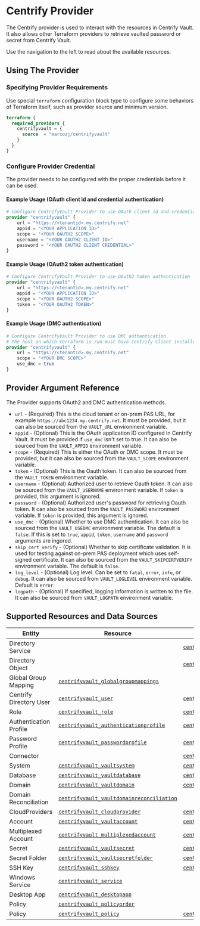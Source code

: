 # Centrify Provider

The Centrify provider is used to interact with the resources in Centrify Vault. It also allows other Terraform providers to retrieve vaulted password or secret from Centrify Vault.

Use the navigation to the left to read about the available resources.

## Using The Provider

### Specifying Provider Requirements

Use special `terraform` configuration block type to configure some behaviors of Terraform itself, such as provider source and minimum version.

```terraform
terraform {
  required_providers {
    centrifyvault = {
      source  = "marcozj/centrifyvault"
    }
  }
}
```

### Configure Provider Credential

The provider needs to be configured with the proper credentials before it can be used.

#### Example Usage (OAuth client id and credential authentication)

```terraform
# Configure CentrifyVault Provider to use OAuth client id and credential authentication
provider "centrifyvault" {
    url = "https://<tenantid>.my.centrify.net"
    appid = "<YOUR APPLICATION ID>"
    scope = "<YOUR OAUTH2 SCOPE>"
    username = "<YOUR OAUTH2 CLIENT ID>"
    password = "<YOUR OAUTH2 CLIENT CREDENTIAL>"
}
```

#### Example Usage (OAuth2 token authentication)

```terraform
# Configure CentrifyVault Provider to use OAuth2 token authentication
provider "centrifyvault" {
    url = "https://<tenantid>.my.centrify.net"
    appid = "<YOUR APPLICATION ID>"
    scope = "<YOUR OAUTH2 SCOPE>"
    token = "<YOUR OAUTH2 TOKEN>"
}
```

#### Example Usage (DMC authentication)

```terraform
# Configure CentrifyVault Provider to use DMC authentication
# The host on which terraform is run must have Centrify Client installed and enrolled into Centrify Vault
provider "centrifyvault" {
    url = "https://<tenantid>.my.centrify.net"
    scope = "<YOUR DMC SCOPE>"
    use_dmc = true
}
```

## Provider Argument Reference

The Provider supports OAuth2 and DMC authentication methods.

- `url` - (Required) This is the cloud tenant or on-prem PAS URL, for example `https://abc1234.my.centrify.net`. It must be provided, but it can also be sourced from the `VAULT_URL` environment variable.
- `appid` - (Optional) This is the OAuth application ID configured in Centrify Vault. It must be provided if `use_dmc` isn't set to true. It can also be sourced from the `VAULT_APPID` environment variable.
- `scope` - (Required) This is either the OAuth or DMC scope. It must be provided, but it can also be sourced from the `VAULT_SCOPE` environment variable.
- `token` - (Optional) This is the Oauth token. It can also be sourced from the `VAULT_TOKEN` environment variable.
- `username` - (Optional) Authorized user to retrieve Oauth token. It can also be sourced from the `VAULT_USERNAME` environment variable. If `token` is provided, this argument is ignored.
- `password` - (Optional) Authorized user's password for retrieving Oauth token. It can also be sourced from the `VAULT_PASSWORD` environment variable. If `token` is provided, this argument is ignored.
- `use_dmc` - (Optional) Whether to use DMC authentication. It can also be sourced from the `VAULT_USEDMC` environment variable. The default is `false`. If this is set to `true`, `appid`, `token`, `username` and `password` arguments are ingored.
- `skip_cert_verify` - (Optional) Whether to skip certificate validation. It is used for testing against on-prem PAS deployment which uses self-signed certificate. It can also be sourced from the `VAULT_SKIPCERTVERIFY` environment variable. The default is `false`.
- `log_level` - (Optional) Log level. Can be set to `fatal`, `error`, `info`, or `debug`. It can also be sourced from `VAULT_LOGLEVEL` environment variable. Default is `error`.
- `logpath` - (Optional) If specified, logging information is written to the file. It can also be sourced from `VAULT_LOGPATH` environment variable.

## Supported Resources and Data Sources

|  Entity  |  Resource  |  Data Source  |
| ---- | ---- | --- |
| Directory Service | | [`centrifyvault_directoryservice`](./data-sources/directoryservice.md) |
| Directory Object | | [`centrifyvault_directoryobject`](./data-sources/directoryobject.md) |
| Global Group Mapping | [`centrifyvault_globalgroupmappings`](./resources/globalgroupmappings.md) | |
| Centrify Directory User | [`centrifyvault_user`](./resources/user.md) | [`centrifyvault_user`](./data-sources/user.md) |
| Role | [`centrifyvault_role`](./resources/role.md) | [`centrifyvault_role`](./data-sources/role.md) |
| Authentication Profile | [`centrifyvault_authenticationprofile`](./resources/authenticationprofile.md) | [`centrifyvault_authenticationprofile`](./data-sources/authenticationprofile.md) |
| Password Profile | [`centrifyvault_passwordprofile`](./resources/passwordprofile.md) | [`centrifyvault_passwordprofile`](./data-sources/passwordprofile.md) |
| Connector | | [`centrifyvault_connector`](./connector.md) |
| System | [`centrifyvault_vaultsystem`](./resources/vaultsystem.md) | [`centrifyvault_vaultsystem`](./data-sources/vaultsystem.md) |
| Database | [`centrifyvault_vaultdatabase`](./resources/vaultdatabase.md) | [`centrifyvault_vaultdatabase`](./data-sources/vaultdatabase.md) |
| Domain | [`centrifyvault_vaultdomain`](./resources/vaultdomain.md) | [`centrifyvault_vaultdomain`](./data-sources/vaultdomain.md) |
| Domain Reconciliation | [`centrifyvault_vaultdomainreconciliation`](./resources/vaultdomainreconciliation.md) | |
| CloudProviders | [`centrifyvault_cloudprovider`](./resources/cloudprovider.md) | [`centrifyvault_cloudprovider`](./data-sources/cloudprovider.md) |
| Account | [`centrifyvault_vaultaccount`](./resources/vaultaccount.md) | [`centrifyvault_vaultaccount`](./data-sources/vaultaccount.md) |
| Multiplexed Account | [`centrifyvault_multiplexedaccount`](./resources/multiplexedaccount.md) | [`centrifyvault_multiplexedaccount`](./data-sources/multiplexedaccount.md) |
| Secret | [`centrifyvault_vaultsecret`](./resources/vaultsecret.md) | [`centrifyvault_vaultsecret`](./data-sources/vaultsecret.md) |
| Secret Folder | [`centrifyvault_vaultsecretfolder`](./resources/vaultsecretfolder.md) | [`centrifyvault_vaultsecretfolder`](./data-sources/vaultsecretfolder.md) |
| SSH Key | [`centrifyvault_sshkey`](./resources/sshkey.md) | [`centrifyvault_sshkey`](./data-sources/sshkey.md) |
| Windows Service | [`centrifyvault_service`](./resources/service.md) | |
| Desktop App | [`centrifyvault_desktopapp`](./resources/desktopapp.md) | |
| Policy | [`centrifyvault_policyorder`](./resources/policy.md) | |
| Policy | [`centrifyvault_policy`](./resources/policy.md) | [`centrifyvault_policy`](./data-sources/policy.md) |
